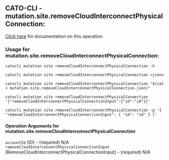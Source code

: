
## CATO-CLI - mutation.site.removeCloudInterconnectPhysicalConnection:
[Click here](https://api.catonetworks.com/documentation/#mutation-mutation.site.removeCloudInterconnectPhysicalConnection) for documentation on this operation.

### Usage for mutation.site.removeCloudInterconnectPhysicalConnection:

`catocli mutation site removeCloudInterconnectPhysicalConnection -h`

`catocli mutation site removeCloudInterconnectPhysicalConnection <json>`

`catocli mutation site removeCloudInterconnectPhysicalConnection "$(cat < mutation.site.removeCloudInterconnectPhysicalConnection.json)"`

`catocli mutation site removeCloudInterconnectPhysicalConnection '{"removeCloudInterconnectPhysicalConnectionInput":{"id":"id"}}'`

`catocli mutation site removeCloudInterconnectPhysicalConnection -p '{
    "removeCloudInterconnectPhysicalConnectionInput": {
        "id": "id"
    }
}'`


#### Operation Arguments for mutation.site.removeCloudInterconnectPhysicalConnection ####

`accountId` [ID] - (required) N/A    
`removeCloudInterconnectPhysicalConnectionInput` [RemoveCloudInterconnectPhysicalConnectionInput] - (required) N/A    
